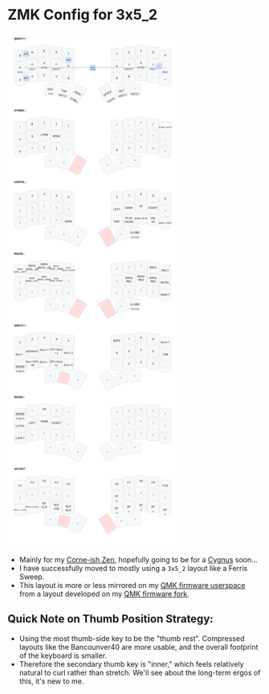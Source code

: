 # ZMK Config for 3x5\_2

![](https://raw.githubusercontent.com/evantravers/zmk-config/master/keymap-drawer/corneish_zen.svg)

- Mainly for my [Corne-ish Zen](https://evantravers.com/articles/2022/04/19/review-corne-ish-zen/), hopefully going to be for a [Cygnus](https://github.com/juhakaup/keyboards/tree/main/Cygnus%20v1.0) soon…
- I have successfully moved to mostly using a `3x5_2` layout like a Ferris Sweep.
- This layout is more or less mirrored on my [QMK firmware userspace](https://github.com/evantravers/qmk_userspace) from a layout developed on my [QMK firmware fork](https://github.com/evantravers/qmk_firmware).

## Quick Note on Thumb Position Strategy:

- Using the most thumb-side key to be the "thumb rest". Compressed layouts like the Bancounver40 are more usable, and the overall footprint of the keyboard is smaller.
- Therefore the secondary thumb key is "inner," which feels relatively natural to curl rather than stretch. We'll see about the long-term ergos of this, it's new to me.

